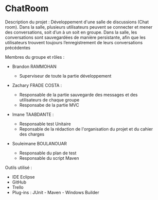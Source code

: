 # ChatRoom
Description du projet :
Développement d'une salle de discussions (Chat room). Dans la salle, plusieurs utilisateurs peuvent se
connecter et mener des conversations, soit d’un à un soit en groupe. Dans la salle, les conversations sont
sauvegardées de manière persistante, afin que les utilisateurs trouvent toujours l’enregistrement de leurs
conversations précédentes


Membres du groupe et rôles :
- Brandon RAMMOHAN
  - Superviseur de toute la partie développement

- Zachary FRADE COSTA :
   - Responsable de la partie sauvegarde des messages et des utilisateurs de chaque groupe
   - Responsabe de la partie MVC
    
- Imane TAABDANTE :
    - Responsable test Unitaire
    - Reponsable de la rédaction de l'organisation du projet et du cahier des charges 
    
    
- Souleimane BOULANOUAR
    - Responsable du plan de test
    - Responsable du script Maven
    
    
Outils utilisé :
- IDE Eclipse
- GitHub
- Trello
- Plug-ins : JUnit - Maven - Windows Builder
